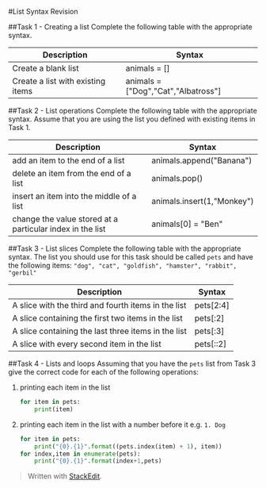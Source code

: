 #List Syntax Revision

##Task 1 - Creating a list
Complete the following table with the appropriate syntax.

|Description|Syntax|
|-----------|------|
|Create a blank list|animals = [] |
|Create a list with existing items|animals = ["Dog","Cat","Albatross"] |

##Task 2 - List operations
Complete the following table with the appropriate syntax. Assume that you are using the list you defined with existing items in Task 1.

|Description|Syntax|
|-----------|------|
|add an item to the end of a list|animals.append("Banana") |
|delete an item from the end of a list|animals.pop() |
|insert an item into the middle of a list|animals.insert(1,"Monkey") |
|change the value stored at a particular index in the list|animals[0] = "Ben"|

##Task 3 - List slices
Complete the following table with the appropriate syntax. The list you should use for this task should be called `pets` and have the following items: `"dog", "cat", "goldfish", "hamster", "rabbit", "gerbil"`

|Description|Syntax|
|-----------|------|
|A slice with the third and fourth items in the list|pets[2:4] |
|A slice containing the first two items in the list|pets[:2] |
|A slice containing the last three items in the list|pets[:3] |
|A slice with every second item in the list|pets[::2] |

##Task 4 - Lists and loops
Assuming that you have the `pets` list from Task 3 give the correct code for each of the following operations:

1. printing each item in the list

    ```python
    for item in pets:
	    print(item)
    ```

2. printing each item in the list with a number before it e.g. `1. Dog`


    ```python
    for item in pets:
	    print("{0}.{1}".format((pets.index(item) + 1), item))
	for index,item in enumerate(pets):
		print("{0}.{1}".format(index+1,pets)
    ```






> Written with [StackEdit](https://stackedit.io/).